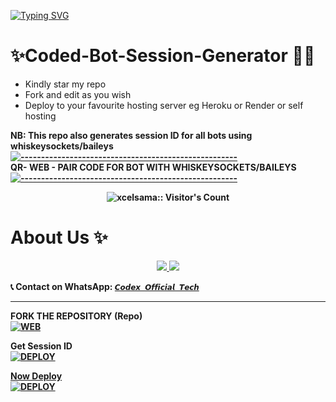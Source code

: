 <a href="https://git.io/typing-svg"><img src="https://readme-typing-svg.demolab.com?font=Black+Ops+One&size=100&pause=1000&color=8A2BE2&center=true&width=1000&height=200&lines=🤖 SESSION_ID-Generator 👾" alt="Typing SVG" /></a>
<br>
# ✨Coded-Bot-Session-Generator 🤖🔥
- Kindly star my repo
- Fork and edit as you wish
- Deploy to your favourite hosting server eg Heroku or Render or self hosting

<strong>NB:<strong/> This repo also generates session ID for all bots using whiskeysockets/baileys
[![-----------------------------------------------------](https://raw.githubusercontent.com/andreasbm/readme/master/assets/lines/colored.png)](#table-of-contents)
<br/>QR- WEB - PAIR CODE FOR BOT WITH WHISKEYSOCKETS/BAILEYS
[![-----------------------------------------------------](https://raw.githubusercontent.com/andreasbm/readme/master/assets/lines/colored.png)](#table-of-contents)
<p align="center">
   <a href="https://github.com/coded-bot-code">

</a>
 <p align="center"><img src="https://profile-counter.glitch.me/{Itxxwasi}/count.svg" alt="xcelsama:: Visitor's Count" /></p>

# About Us ✨

<p align="center">
  <a href="https://whatsapp.com/channel/0029Vb6SHBgAe5VkDNntUR1W">
    <img src="https://img.shields.io/badge/WhatsApp-Channel-25D366?style=for-the-badge&logo=whatsapp&logoColor=white">
  </a>
  <a href="https://www.youtube.com/@Codex-964">
    <img src="https://img.shields.io/badge/YouTube-Subscribe-FF0000?style=for-the-badge&logo=youtube&logoColor=white">
  </a>
</p>

📞 **Contact on WhatsApp:** [`𝘾𝙤𝙙𝙚𝙭 𝙊𝙛𝙛𝙞𝙘𝙞𝙖𝙡 𝙏𝙚𝙘𝙝`](https://wa.me/2349031705641)  

---

FORK THE REPOSITORY (Repo) 
    <br>
<a href="https://github.com/coded-bot-code/coded-session"><img title="WEB" src="https://img.shields.io/badge/FORK Coded_Bot-QR?color=black&style=for-the-badge&logo=stackshare"></a>

Get Session ID
    <br>
<a href='https://coded-session.onrender.com/)' target="_blank"><img alt='DEPLOY' src='https://img.shields.io/badge/-SESSION ID-black?style=for-the-badge&logo=star&logoColor=white'/>


Now Deploy
    <br>
<a href='https://dashboard.heroku.com/new?template=https://github.com/coded-bot-code/coded-session)' target="_blank"><img alt='DEPLOY' src='https://img.shields.io/badge/-DEPLOY-black?style=for-the-badge&logo=heroku&logoColor=white'/>
